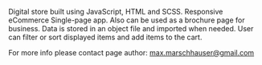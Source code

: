 Digital store built using JavaScript, HTML and SCSS. Responsive eCommerce Single-page app. Also can be used as a brochure page for business. Data is stored in an object file and imported when needed. User can filter or sort displayed items and add items to the cart.

For more info please contact page author: max.marschhauser@gmail.com
